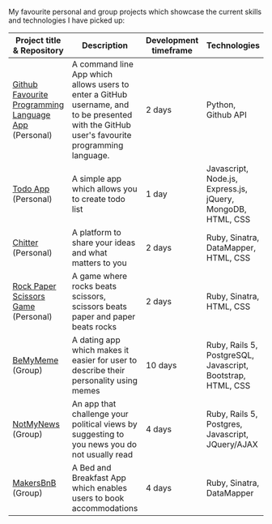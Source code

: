 My favourite personal and group projects which showcase the current skills and technologies I have picked up:

Project title & Repository | Description  									| Development timeframe | Technologies | Testing|Live URL
-------------- | -----------------------------------------------| ----------------------|------------- |--------|--------
[Github Favourite Programming Language App](https://github.com/BasileKoko/python_script) (Personal)| A command line App which allows users to enter a GitHub username, and to be presented with the GitHub user's favourite programming language. | 2 days | Python, Github API | Pytest | N/A
[Todo App](https://github.com/BasileKoko/Node.js/tree/master/to-do-app) (Personal) | A simple app which allows you to create todo list | 1 day | Javascript, Node.js, Express.js, jQuery, MongoDB, HTML, CSS | Mocha(Chai), Zombie | N/A
[Chitter](https://github.com/BasileKoko/chitter-challenge) (Personal)  | A platform to share your ideas and what matters to you | 2 days | Ruby, Sinatra, DataMapper, HTML, CSS | Rspec, Capybara | [Chitter](https://chitter2017.herokuapp.com/)
[Rock Paper Scissors Game](https://github.com/BasileKoko/rps-challenge) (Personal)| A game where rocks beats scissors, scissors beats paper and paper beats rocks | 2 days | Ruby, Sinatra, HTML, CSS | Rspec, Capybara | [Rock Paper Scissors](https://rockpaperscissorgame.herokuapp.com/)
[BeMyMeme](https://github.com/Justinio14/BeMyMeme) (Group) | A dating app which makes it easier for user to describe their personality using memes | 10 days | Ruby, Rails 5, PostgreSQL, Javascript, Bootstrap, HTML, CSS | Rspec, Capybara | [BeMyMeme](https://bemymeme.herokuapp.com/)
[NotMyNews](https://github.com/J-Marriott/NotMyNews) (Group) | An app that challenge your political views by suggesting to you news you do not usually read | 4 days | Ruby, Rails 5, Postgres, Javascript, JQuery/AJAX | Rspec, Capybara | [NotMyNews](https://notmynews2.herokuapp.com/)  
[MakersBnB](https://github.com/samjones1001/makersbnb) (Group)| A Bed and Breakfast App which enables users to book accommodations | 4 days | Ruby, Sinatra, DataMapper | Rspec, Capybara | [MakersBnB](https://makersbestbnb.herokuapp.com/)
